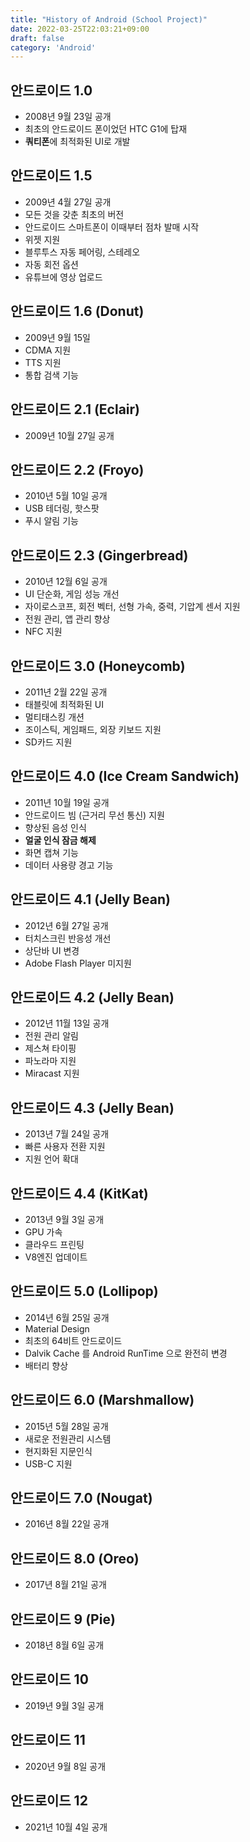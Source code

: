 ```yaml
---
title: "History of Android (School Project)"
date: 2022-03-25T22:03:21+09:00
draft: false
category: 'Android'
---
```


## 안드로이드 1.0

- 2008년 9월 23일 공개
- 최초의 안드로이드 폰이었던 HTC G1에 탑재
- **쿼티폰**에 최적화된 UI로 개발

## 안드로이드 1.5

- 2009년 4월 27일 공개
- 모든 것을 갖춘 최초의 버전
- 안드로이드 스마트폰이 이때부터 점차 발매 시작
- 위젯 지원
- 블루투스 자동 페어링, 스테레오
- 자동 회전 옵션
- 유튜브에 영상 업로드

## 안드로이드 1.6 (Donut)

- 2009년 9월 15일
- CDMA 지원
- TTS 지원
- 통합 검색 기능

## 안드로이드 2.1 (Eclair)

- 2009년 10월 27일 공개

## 안드로이드 2.2 (Froyo)

- 2010년 5월 10일 공개
- USB 테더링, 핫스팟
- 푸시 알림 기능

## 안드로이드 2.3 (Gingerbread)

- 2010년 12월 6일 공개
- UI 단순화, 게임 성능 개선
- 자이로스코프, 회전 벡터, 선형 가속, 중력, 기압계 센서 지원
- 전원 관리, 앱 관리 향상
- NFC 지원

## 안드로이드 3.0 (Honeycomb)

- 2011년 2월 22일 공개
- 태블릿에 최적화된 UI
- 멀티태스킹 개션
- 조이스틱, 게임패드, 외장 키보드 지원
- SD카드 지원

## 안드로이드 4.0 (Ice Cream Sandwich)

- 2011년 10월 19일 공개
- 안드로이드 빔 (근거리 무선 통신) 지원
- 향상된 음성 인식
- **얼굴 인식 잠금 해제**
- 화면 캡쳐 기능
- 데이터 사용량 경고 기능

## 안드로이드 4.1 (Jelly Bean)

- 2012년 6월 27일 공개
- 터치스크린 반응성 개선
- 상단바 UI 변경
- Adobe Flash Player 미지원

## 안드로이드 4.2 (Jelly Bean)

- 2012년 11월 13일 공개
- 전원 관리 알림
- 제스쳐 타이핑
- 파노라마 지원
- Miracast 지원

## 안드로이드 4.3 (Jelly Bean)

- 2013년 7월 24일 공개
- 빠른 사용자 전환 지원
- 지원 언어 확대

## 안드로이드 4.4 (KitKat)

- 2013년 9월 3일 공개
- GPU 가속
- 클라우드 프린팅
- V8엔진 업데이트

## 안드로이드 5.0 (Lollipop)

- 2014년 6월 25일 공개
- Material Design
- 최초의 64비트 안드로이드
- Dalvik Cache 를 Android RunTime 으로 완전히 변경
- 배터리 향상

## 안드로이드 6.0 (Marshmallow)

- 2015년 5월 28일 공개
- 새로운 전원관리 시스템
- 현지화된 지문인식
- USB-C 지원

## 안드로이드 7.0 (Nougat)

- 2016년 8월 22일 공개

## 안드로이드 8.0 (Oreo)

- 2017년 8월 21일 공개

## 안드로이드 9 (Pie)

- 2018년 8월 6일 공개

## 안드로이드 10

- 2019년 9월 3일 공개

## 안드로이드 11

- 2020년 9월 8일 공개

## 안드로이드 12

- 2021년 10월 4일 공개
